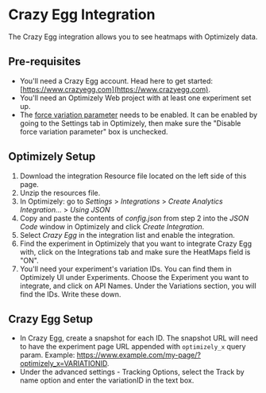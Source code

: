 # Crazy Egg Integration

The Crazy Egg integration allows you to see heatmaps with Optimizely data.

## Pre-requisites

* You'll need a Crazy Egg account. Head here to get started: [https://www.crazyegg.com](https://www.crazyegg.com).
* You'll need an Optimizely Web project with at least one experiment set up.
* The [force variation parameter](https://help.optimizely.com/QA_Campaigns_and_Experiments/Force_behaviors_in_Optimizely_X_using_query_parameters) needs to be enabled. It can be enabled by going to the Settings tab in Optimizely, then make sure the "Disable force variation parameter" box is unchecked.

## Optimizely Setup

1. Download the integration Resource file located on the left side of this page.
2. Unzip the resources file.
3. In Optimizely: go to _Settings_ > _Integrations_ > _Create Analytics Integration..._ > _Using JSON_
4. Copy and paste the contents of _config.json_ from step 2 into the _JSON Code_ window in Optimizely and click _Create Integration_.
5. Select _Crazy Egg_ in the integration list and enable the integration.
6. Find the experiment in Optimizely that you want to integrate Crazy Egg with, click on the Integrations tab and make sure the HeatMaps field is "ON".
7. You'll need your experiment's variation IDs. You can find them in Optimizely UI under Experiments.  Choose the Experiment you want to integrate, and click on API Names. Under the Variations section, you will find the IDs. Write these down.

## Crazy Egg Setup

* In Crazy Egg, create a snapshot for each ID. The snapshot URL will need to have the experiment page URL appended with `optimizely_x` query param. Example: https://www.example.com/my-page/?optimizely_x=VARIATIONID.
* Under the advanced settings - Tracking Options, select the Track by name option and enter the variationID in the text box.
